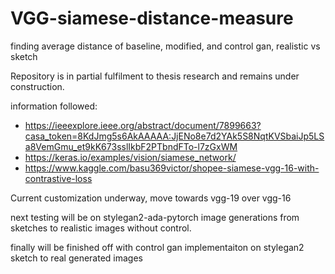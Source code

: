 # VGG-siamese-distance-measure
finding average distance of baseline, modified, and control gan, realistic vs sketch


Repository is in partial fulfilment to thesis research and remains under construction. 

information followed:
* https://ieeexplore.ieee.org/abstract/document/7899663?casa_token=8KdJmg5s6AkAAAAA:JjENo8e7d2YAk5S8NqtKVSbaiJp5LSa8VemGmu_et9kK673sslIkbF2PTbndFTo-l7zGxWM
* https://keras.io/examples/vision/siamese_network/
* https://www.kaggle.com/basu369victor/shopee-siamese-vgg-16-with-contrastive-loss


Current customization underway, move towards vgg-19 over vgg-16 

next testing will be on stylegan2-ada-pytorch image generations from sketches to realistic images without control.

finally will be finished off with control gan implementaiton on stylegan2 sketch to real generated images
